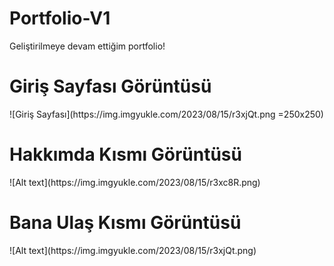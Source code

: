 # Portfolio-V1
Geliştirilmeye devam ettiğim portfolio!

<h1>Giriş Sayfası Görüntüsü</h1>
![Giriş Sayfası](https://img.imgyukle.com/2023/08/15/r3xjQt.png =250x250)
<br>
<h1>Hakkımda Kısmı Görüntüsü</h1>
![Alt text](https://img.imgyukle.com/2023/08/15/r3xc8R.png)
<br>
<h1>Bana Ulaş Kısmı Görüntüsü</h1>
![Alt text](https://img.imgyukle.com/2023/08/15/r3xjQt.png)
